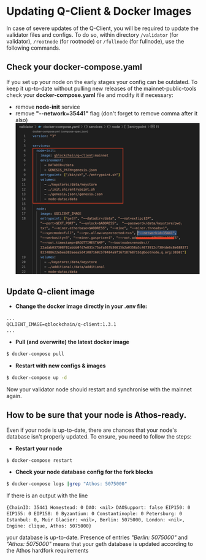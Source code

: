 # Updating Q-Client & Docker Images

In case of severe updates of the Q-Client, you will be required to update the validator files and configs. 
To do so, within directory `/validator` (for validator), `/rootnode` (for rootnode) or `/fullnode` (for fullnode), 
use the following commands.

## Check your docker-compose.yaml
If you set up your node on the early stages your config can be outdated. To keep it up-to-date without 
pulling new releases of the mainnet-public-tools check your **docker-compose.yaml** file and modify it if necessary:

- remove **node-init** service
- remove **"--network=35441"** flag (don't forget to remove comma after it also)
  ![Screenshot](img/node-init.png)

## Update Q-client image

- **Change the docker image directly in your **.env** file:**
```
...
QCLIENT_IMAGE=qblockchain/q-client:1.3.1
...
```

- **Pull (and overwrite) the latest docker image**
```bash
$ docker-compose pull
```

- **Restart with new configs & images**
```bash
$ docker-compose up -d
```

Now your validator node should restart and synchronise with the mainnet again.

## How to be sure that your node is Athos-ready.

Even if your node is up-to-date, there are chances that your node's database isn't properly updated. To ensure, you need to follow the steps:

- **Restart your node**
```bash
$ docker-compose restart
```

- **Check your node database config for the fork blocks**
```bash
$ docker-compose logs |grep "Athos: 5075000"
```
If there is an output with the line
```
{ChainID: 35441 Homestead: 0 DAO: <nil> DAOSupport: false EIP150: 0 EIP155: 0 EIP158: 0 Byzantium: 0 Constantinople: 0 Petersburg: 0 Istanbul: 0, Muir Glacier: <nil>, Berlin: 5075000, London: <nil>, Engine: clique, Athos: 5075000}
```
your database is up-to-date.
Presence of entries _"Berlin: 5075000"_ and _"Athos: 5075000"_ means that your geth database is updated according to the Athos hardfork requirements
